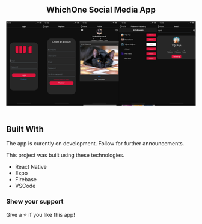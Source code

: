 <h2 align="center">
  WhichOne Social Media App<br/>
</h2>
<div align="center">
  <img alt="Demo" src="./READMEIMAGE/whichone.png" />
</div>

<br/>

## Built With

The app is curently on development. Follow for further announcements. <br/>

This project was built using these technologies.

- React Native
- Expo
- Firebase
- VSCode

### Show your support

Give a ⭐ if you like this app!

<div>
  <a href="https://api.codetabs.com/v1/loc?github=balpa/whichone&ignored=.expo-shared,assets,app.json,babel.config.js,package.json,package-lock.json,yarn.lock">
</div>
